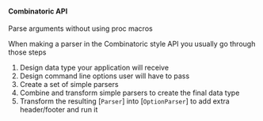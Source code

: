 #### Combinatoric API
Parse arguments without using proc macros

When making a parser in the Combinatoric style API you usually go through those steps

1. Design data type your application will receive
2. Design command line options user will have to pass
3. Create a set of simple parsers
4. Combine and transform simple parsers to create the final data type
5. Transform the resulting [`Parser`] into [`OptionParser`] to add extra header/footer and run it
